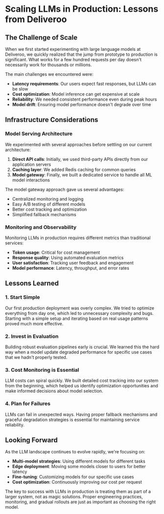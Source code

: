 # Scaling LLMs in Production: Lessons from Deliveroo

## The Challenge of Scale

When we first started experimenting with large language models at Deliveroo, we quickly realized that the jump from prototype to production is significant. What works for a few hundred requests per day doesn't necessarily work for thousands or millions.

The main challenges we encountered were:
- **Latency requirements**: Our users expect fast responses, but LLMs can be slow
- **Cost optimization**: Model inference can get expensive at scale
- **Reliability**: We needed consistent performance even during peak hours
- **Model drift**: Ensuring model performance doesn't degrade over time

## Infrastructure Considerations

### Model Serving Architecture

We experimented with several approaches before settling on our current architecture:

1. **Direct API calls**: Initially, we used third-party APIs directly from our application servers
2. **Caching layer**: We added Redis caching for common queries
3. **Model gateway**: Finally, we built a dedicated service to handle all ML model interactions

The model gateway approach gave us several advantages:
- Centralized monitoring and logging
- Easy A/B testing of different models
- Better cost tracking and optimization
- Simplified fallback mechanisms

### Monitoring and Observability

Monitoring LLMs in production requires different metrics than traditional services:
- **Token usage**: Critical for cost management
- **Response quality**: Using automated evaluation metrics
- **User satisfaction**: Tracking user feedback and engagement
- **Model performance**: Latency, throughput, and error rates

## Lessons Learned

### 1. Start Simple

Our first production deployment was overly complex. We tried to optimize everything from day one, which led to unnecessary complexity and bugs. Starting with a simple setup and iterating based on real usage patterns proved much more effective.

### 2. Invest in Evaluation

Building robust evaluation pipelines early is crucial. We learned this the hard way when a model update degraded performance for specific use cases that we hadn't properly tested.

### 3. Cost Monitoring is Essential

LLM costs can spiral quickly. We built detailed cost tracking into our system from the beginning, which helped us identify optimization opportunities and make informed decisions about model selection.

### 4. Plan for Failures

LLMs can fail in unexpected ways. Having proper fallback mechanisms and graceful degradation strategies is essential for maintaining service reliability.

## Looking Forward

As the LLM landscape continues to evolve rapidly, we're focusing on:
- **Multi-model strategies**: Using different models for different tasks
- **Edge deployment**: Moving some models closer to users for better latency
- **Fine-tuning**: Customizing models for our specific use cases
- **Cost optimization**: Continuously improving our cost per request

The key to success with LLMs in production is treating them as part of a larger system, not as magic solutions. Proper engineering practices, monitoring, and gradual rollouts are just as important as choosing the right model.
